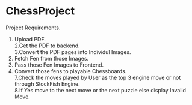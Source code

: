 # ChessProject
Project Requirements. 
1. Upload PDF.<br>
2.Get the PDF to backend.<br>
3.Convert the PDF pages into Individul Images. <br>
4. Fetch Fen from those Images. <br>
5. Pass those Fen Images to Frontend. <br>
6. Convert those fens to playable Chessboards. <br>
7.Check the moves played by User as the top 3 engine move or not through StockFish Engine. <br>
8.If Yes move to the next move or the next puzzle else display Invalid Move. <br>


